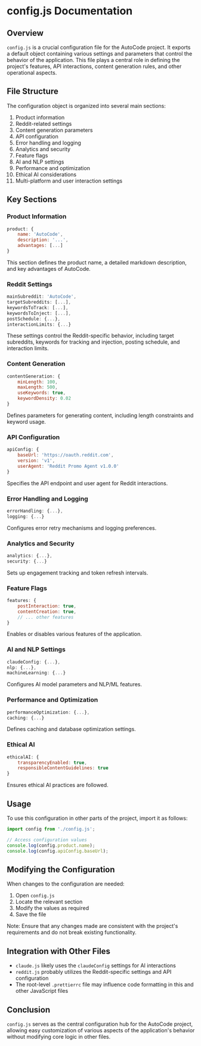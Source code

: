 # config.js Documentation

## Overview

`config.js` is a crucial configuration file for the AutoCode project. It exports a default object
containing various settings and parameters that control the behavior of the application. This file
plays a central role in defining the project's features, API interactions, content generation rules,
and other operational aspects.

## File Structure

The configuration object is organized into several main sections:

1. Product information
2. Reddit-related settings
3. Content generation parameters
4. API configuration
5. Error handling and logging
6. Analytics and security
7. Feature flags
8. AI and NLP settings
9. Performance and optimization
10. Ethical AI considerations
11. Multi-platform and user interaction settings

## Key Sections

### Product Information

```javascript
product: {
    name: 'AutoCode',
    description: '...',
    advantages: [...]
}
```

This section defines the product name, a detailed markdown description, and key advantages of
AutoCode.

### Reddit Settings

```javascript
mainSubreddit: 'AutoCode',
targetSubreddits: [...],
keywordsToTrack: [...],
keywordsToInject: [...],
postSchedule: {...},
interactionLimits: {...}
```

These settings control the Reddit-specific behavior, including target subreddits, keywords for
tracking and injection, posting schedule, and interaction limits.

### Content Generation

```javascript
contentGeneration: {
    minLength: 100,
    maxLength: 500,
    useKeywords: true,
    keywordDensity: 0.02
}
```

Defines parameters for generating content, including length constraints and keyword usage.

### API Configuration

```javascript
apiConfig: {
    baseUrl: 'https://oauth.reddit.com',
    version: 'v1',
    userAgent: 'Reddit Promo Agent v1.0.0'
}
```

Specifies the API endpoint and user agent for Reddit interactions.

### Error Handling and Logging

```javascript
errorHandling: {...},
logging: {...}
```

Configures error retry mechanisms and logging preferences.

### Analytics and Security

```javascript
analytics: {...},
security: {...}
```

Sets up engagement tracking and token refresh intervals.

### Feature Flags

```javascript
features: {
    postInteraction: true,
    contentCreation: true,
    // ... other features
}
```

Enables or disables various features of the application.

### AI and NLP Settings

```javascript
claudeConfig: {...},
nlp: {...},
machineLearning: {...}
```

Configures AI model parameters and NLP/ML features.

### Performance and Optimization

```javascript
performanceOptimization: {...},
caching: {...}
```

Defines caching and database optimization settings.

### Ethical AI

```javascript
ethicalAI: {
    transparencyEnabled: true,
    responsibleContentGuidelines: true
}
```

Ensures ethical AI practices are followed.

## Usage

To use this configuration in other parts of the project, import it as follows:

```javascript
import config from './config.js';

// Access configuration values
console.log(config.product.name);
console.log(config.apiConfig.baseUrl);
```

## Modifying the Configuration

When changes to the configuration are needed:

1. Open `config.js`
2. Locate the relevant section
3. Modify the values as required
4. Save the file

Note: Ensure that any changes made are consistent with the project's requirements and do not break
existing functionality.

## Integration with Other Files

-   `claude.js` likely uses the `claudeConfig` settings for AI interactions
-   `reddit.js` probably utilizes the Reddit-specific settings and API configuration
-   The root-level `.prettierrc` file may influence code formatting in this and other JavaScript
    files

## Conclusion

`config.js` serves as the central configuration hub for the AutoCode project, allowing easy
customization of various aspects of the application's behavior without modifying core logic in other
files.
